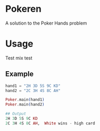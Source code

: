 
# Pokeren

A solution to the Poker Hands problem

# Usage
Test
    mix test

## Example

```elixir
hand1 = "2H 3D 5S 9C KD"
hand2 = "2C 3H 4S 8C AH"

Poker.main(hand1) 
Poker.main(hand2) 

## Output
2H 3D 5S 9C KD
2C 3H 4S 8C AH,  White wins - high card 


